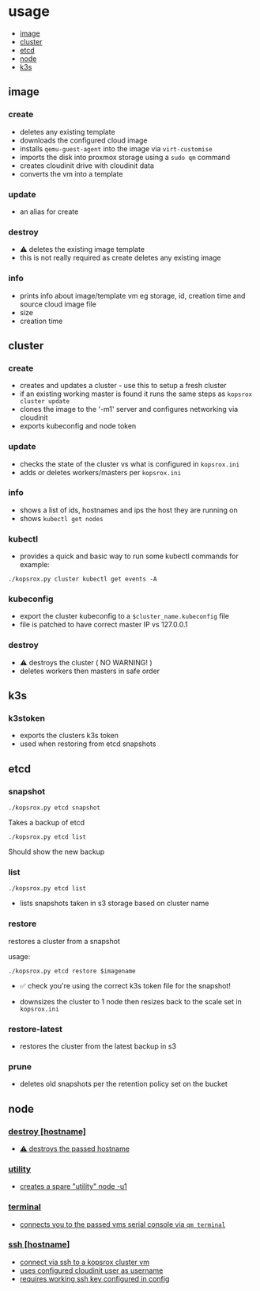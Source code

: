 # usage 

- [image](#image)
- [cluster](#cluster)
- [etcd](#etcd)
- [node](#node)
- [k3s](#k3s)

## image <a name=image>
### create 
- deletes any existing template
- downloads the configured cloud image
- installs `qemu-guest-agent` into the image via `virt-customise`
- imports the disk into proxmox storage using a `sudo qm` command
- creates cloudinit drive with cloudinit data
- converts the vm into a template

### update
- an alias for create
  
### destroy 
- :warning: deletes the existing image template
- this is not really required as create deletes any existing image

### info 
- prints info about image/template vm eg storage, id, creation time and source cloud image file
- size
- creation time

## cluster <a name=cluster>
### create 
- creates and updates a cluster - use this to setup a fresh cluster
- if an existing working master is found it runs the same steps as `kopsrox cluster update`
- clones the image to the '-m1' server and configures networking via cloudinit
- exports kubeconfig and node token

### update 
- checks the state of the cluster vs what is configured in `kopsrox.ini`
- adds or deletes workers/masters per `kopsrox.ini`

### info 
- shows a list of ids, hostnames and ips the host they are running on
- shows `kubectl get nodes`

### kubectl 
- provides a quick and basic way to run some kubectl commands for example:

`./kopsrox.py cluster kubectl get events -A`

### kubeconfig 
- export the cluster kubeconfig to a `$cluster_name.kubeconfig` file 
- file is patched to have correct master IP vs 127.0.0.1

### destroy 
- :warning: destroys the cluster ( NO WARNING! ) 
- deletes workers then masters in safe order

## k3s <a name=k3s>
### k3stoken 
- exports the clusters k3s token 
- used when restoring from etcd snapshots

## etcd <a name=etcd>
### snapshot 

`./kopsrox.py etcd snapshot`

Takes a backup of etcd

`./kopsrox.py etcd list`

Should show the new backup

### list 

`./kopsrox.py etcd list`

- lists snapshots taken in s3 storage based on cluster name

### restore 

restores a cluster from a snapshot

usage:

`./kopsrox.py etcd restore $imagename`

- :white_check_mark: check you're using the correct k3s token file for the snapshot!

- downsizes the cluster to 1 node then resizes back to the scale set in `kopsrox.ini`

### restore-latest
- restores the cluster from the latest backup in s3

### prune 
- deletes old snapshots per the retention policy set on the bucket

## node <a href=node>
### destroy [hostname]
- :warning: destroys the passed hostname 
### utility
- creates a spare "utility" node -u1

### terminal
- connects you to the passed vms serial console via `qm terminal`

### ssh [hostname] 
- connect via ssh to a kopsrox cluster vm 
- uses configured cloudinit user as username
- requires working ssh key configured in config


